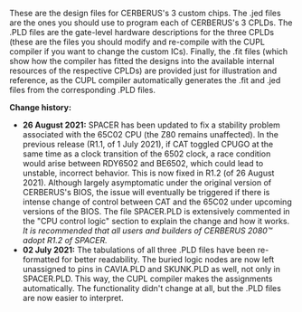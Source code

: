 These are the design files for CERBERUS's 3 custom chips. The .jed files are the ones you should use to program each of CERBERUS's 3 CPLDs. The .PLD files are the gate-level hardware descriptions for the three CPLDs (these are the files you should modify and re-compile with the CUPL compiler if you want to change the custom ICs). Finally, the .fit files (which show how the compiler has fitted the designs into the available internal resources of the respective CPLDs) are provided just for illustration and reference, as the CUPL compiler automatically generates the .fit and .jed files from the corresponding .PLD files.

<b>Change history:</b>
<ul>
  <li><b>26 August 2021:</b> SPACER has been updated to fix a stability problem associated with the 65C02 CPU (the Z80 remains unaffected). In the previous release (R1.1, of 1 July 2021), if CAT toggled CPUGO at the same time as a clock transition of the 6502 clock, a race condition would arise between RDY6502 and BE6502, which could lead to unstable, incorrect behavior. This is now fixed in R1.2 (of 26 August 2021). Although largely asymptomatic under the original version of CERBERUS's BIOS, the issue will eventually be triggered if there is intense change of control between CAT and the 65C02 under upcoming versions of the BIOS. The file SPACER.PLD is extensively commented in the "CPU control logic" section to explain the change and how it works. <i>It is recommended that all users and builders of CERBERUS 2080™ adopt R1.2 of SPACER.</i></li>
  <li><b>02 July 2021:</b> The tabulations of all three .PLD files have been re-formatted for better readability. The buried logic nodes are now left unassigned to pins in CAVIA.PLD and SKUNK.PLD as well, not only in SPACER.PLD. This way, the CUPL compiler makes the assignments automatically. The functionality didn't change at all, but the .PLD files are now easier to interpret.</li>
</ul>
